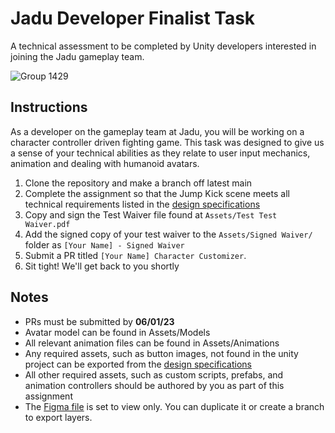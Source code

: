 # Jadu Developer Finalist Task
A technical assessment to be completed by Unity developers interested in joining the Jadu gameplay team.

![Group 1429](https://firebasestorage.googleapis.com/v0/b/jadu-storagbucket-2/o/JaduContent%2FGameplayTask.png?alt=media)


## Instructions
As a developer on the gameplay team at Jadu, you will be working on a character controller driven fighting game. This task was designed to give us a sense of your technical abilities as they relate to user input mechanics, animation and dealing with humanoid avatars.

1. Clone the repository and make a branch off latest main
2. Complete the assignment so that the Jump Kick scene meets all technical requirements listed in the [design specifications](https://www.figma.com/file/LWxr1CDNaRmTGoSdeY1fYg/Unity-Gameplay-Dev-Task?type=design&node-id=0%3A1&t=SwUNBBdtLng9OBnl-1)
3. Copy and sign the Test Waiver file found at `Assets/Test Test Waiver.pdf`
4. Add the signed copy of your test waiver to the `Assets/Signed Waiver/` folder as `[Your Name] - Signed Waiver`
5. Submit a PR titled `[Your Name] Character Customizer`.
6. Sit tight! We'll get back to you shortly

## Notes
- PRs must be submitted by **06/01/23**
- Avatar model can be found in Assets/Models
- All relevant animation files can be found in Assets/Animations
- Any required assets, such as button images, not found in the unity project can be exported from the [design specifications](https://www.figma.com/file/LWxr1CDNaRmTGoSdeY1fYg/Unity-Gameplay-Dev-Task?type=design&node-id=0%3A1&t=SwUNBBdtLng9OBnl-1)
- All other required assets, such as custom scripts, prefabs, and animation controllers should be authored by you as part of this assignment
- The [Figma file](https://www.figma.com/file/LWxr1CDNaRmTGoSdeY1fYg/Unity-Gameplay-Dev-Task?type=design&node-id=0%3A1&t=SwUNBBdtLng9OBnl-1) is set to view only. You can duplicate it or create a branch to export layers.
